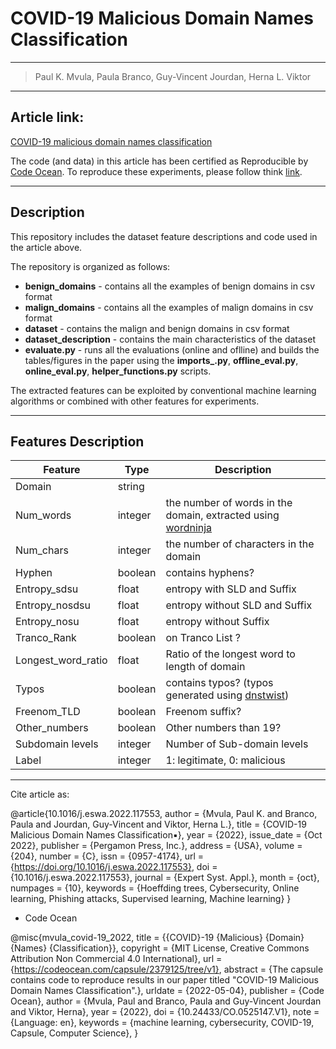 # COVID-19 Malicious Domain Names Classification

---

> Paul K. Mvula, Paula Branco, Guy-Vincent Jourdan, Herna L. Viktor

---

## Article link:

[COVID-19 malicious domain names classification](https://doi.org/10.1016/j.eswa.2022.117553)

The code (and data) in this article has been certified as Reproducible by [Code Ocean](https://codeocean.com/). To reproduce these experiments, please follow think [link](https://codeocean.com/capsule/2379125/tree/v1).

---
## Description

This repository includes the dataset feature descriptions and code used in the article above.

The repository is organized as follows:

* **benign_domains** - contains all the examples of benign domains in csv format
* **malign_domains** - contains all the examples of malign domains in csv format
* **dataset** - contains the malign and benign domains in csv format
* **dataset_description** - contains the main characteristics of the dataset
* **evaluate.py** - runs all the evaluations (online and oflline) and builds the tables/figures in the paper using the **imports_.py**, **offline_eval.py**, **online_eval.py**, **helper_functions.py** scripts.

The extracted features can be exploited by conventional machine learning algorithms or combined with other features for experiments.

---
## Features Description

Feature | Type | Description |
--------|------|-------------|
Domain |	string|	|the domain name|
Num_words|	integer|	the number of words in the domain, extracted using [wordninja](https://github.com/keredson/wordninja)|
Num_chars|	integer|	the number of characters in the domain|
Hyphen|	boolean|	contains hyphens?|
Entropy_sdsu|	float|	entropy with SLD and Suffix|
Entropy_nosdsu|	float|	entropy without SLD and Suffix|
Entropy_nosu|	float|	entropy without Suffix|
Tranco_Rank|	boolean|	on Tranco List ?|
Longest_word_ratio|	float|	Ratio of the longest word to length of domain|
Typos|	boolean|	contains typos? (typos generated using [dnstwist](https://github.com/elceef/dnstwist))|
Freenom_TLD|	boolean	|Freenom suffix?|
Other_numbers|	boolean|	Other numbers than 19?|
Subdomain levels|	integer|	Number of Sub-domain levels|
Label|	integer|	1: legitimate, 0: malicious|



---

Cite article as:


@article{10.1016/j.eswa.2022.117553, 
         author = {Mvula, Paul K. and Branco, Paula and Jourdan, Guy-Vincent and Viktor, Herna L.}, 
         title = {COVID-19 Malicious Domain Names Classification▪}, 
         year = {2022}, issue_date = {Oct 2022}, 
         publisher = {Pergamon Press, Inc.}, 
         address = {USA}, 
         volume = {204}, 
         number = {C}, 
         issn = {0957-4174}, 
         url = {https://doi.org/10.1016/j.eswa.2022.117553}, 
         doi = {10.1016/j.eswa.2022.117553}, 
         journal = {Expert Syst. Appl.}, 
         month = {oct}, 
         numpages = {10}, 
         keywords = {Hoeffding trees, Cybersecurity, Online learning, Phishing attacks, Supervised learning, Machine learning} }
   
- Code Ocean

@misc{mvula_covid-19_2022,
	title = {{COVID}-19 {Malicious} {Domain} {Names} {Classification}},
	copyright = {MIT License, Creative Commons Attribution Non Commercial 4.0 International},
	url = {https://codeocean.com/capsule/2379125/tree/v1},
	abstract = {The capsule contains code to reproduce results in our paper titled "COVID-19 Malicious Domain Names Classification".},
	urldate = {2022-05-04},
	publisher = {Code Ocean},
	author = {Mvula, Paul and Branco, Paula and Guy-Vincent Jourdan and Viktor, Herna},
	year = {2022},
	doi = {10.24433/CO.0525147.V1},
	note = {Language: en},
	keywords = {machine learning, cybersecurity, COVID-19, Capsule, Computer Science},
}

